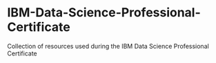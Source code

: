 # IBM-Data-Science-Professional-Certificate
Collection of resources used during the IBM Data Science Professional Certificate
